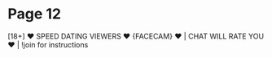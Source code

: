# Page 12

\[18+] ♥️ SPEED DATING VIEWERS ♥️ {FACECAM} ♥️ | CHAT WILL RATE YOU ♥️ | !join for instructions

